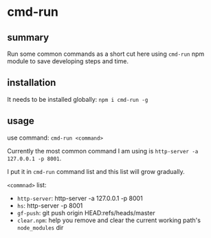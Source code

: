 # cmd-run

## summary

Run some common commands as a short cut here using `cmd-run` npm module to save developing steps and time.

## installation

It needs to be installed globally: `npm i cmd-run -g`

## usage

use command: `cmd-run <command>`

Currently the most common command I am using is `http-server -a 127.0.0.1 -p 8001`.

I put it in `cmd-run` command list and this list will grow gradually.

`<commnad>` list:

* `http-server`: http-server -a 127.0.0.1 -p 8001
* `hs`: http-server -p 8001
* `gf-push`: git push origin HEAD:refs/heads/master
* `clear.npm`: help you remove and clear the current working path's `node_modules` dir


